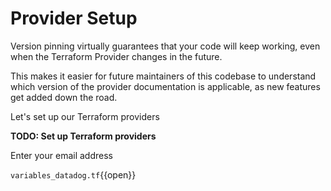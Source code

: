 # Provider Setup

Version pinning virtually guarantees that your code will keep working,
even when the Terraform Provider changes in the future.

This makes it easier for future maintainers of this codebase to understand which version
of the provider documentation is applicable, as new features get added down the road.

Let's set up our Terraform providers

**TODO: Set up Terraform providers**

Enter your email address

`variables_datadog.tf`{{open}}
